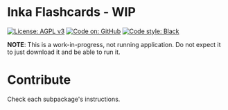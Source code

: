 # Inka Flashcards - WIP

[![License: AGPL v3](https://img.shields.io/badge/License-AGPLv3-blue.svg)](https://www.gnu.org/licenses/agpl-3.0)
[![Code on: GitHub](https://img.shields.io/badge/Code%20on-GitHub-blue)](https://github.com/ZanSara/inka-flashcards)
[![Code style: Black](https://img.shields.io/badge/code%20style-black-000000.svg)](https://github.com/psf/black)


**NOTE**: This is a work-in-progress, not running application.
Do not expect it to just download it and be able to run it.


# Contribute

Check each subpackage's instructions.
